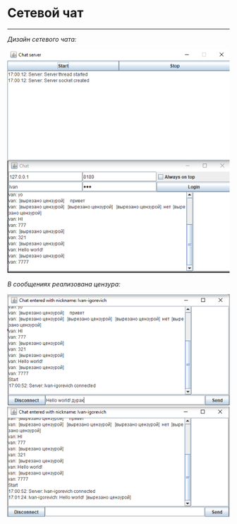 # Сетевой чат

---

*Дизайн сетевого чата:*

![UML Diagram Adapter](resourses/image/chatAndServer.png)

*В сообщениях реализована цензура:*

![UML Diagram Adapter](resourses/image/chat2.png)
![UML Diagram Adapter](resourses/image/chat3.png)